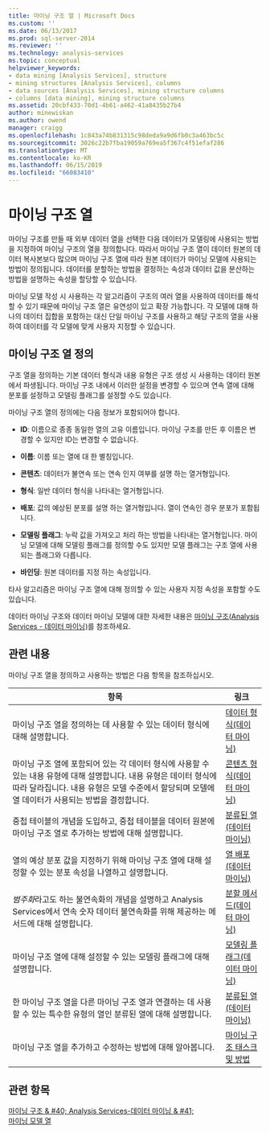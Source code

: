 ```yaml
---
title: 마이닝 구조 열 | Microsoft Docs
ms.custom: ''
ms.date: 06/13/2017
ms.prod: sql-server-2014
ms.reviewer: ''
ms.technology: analysis-services
ms.topic: conceptual
helpviewer_keywords:
- data mining [Analysis Services], structure
- mining structures [Analysis Services], columns
- data sources [Analysis Services], mining structure columns
- columns [data mining], mining structure columns
ms.assetid: 20cbf433-70d1-4b61-a462-41a8435b27b4
author: minewiskan
ms.author: owend
manager: craigg
ms.openlocfilehash: 1c843a74b831315c98deda9a9d6fb0c3a463bc5c
ms.sourcegitcommit: 3026c22b7fba19059a769ea5f367c4f51efaf286
ms.translationtype: MT
ms.contentlocale: ko-KR
ms.lasthandoff: 06/15/2019
ms.locfileid: "66083410"
---
```

# <a name="mining-structure-columns"></a>마이닝 구조 열
  마이닝 구조를 만들 때 외부 데이터 열을 선택한 다음 데이터가 모델링에 사용되는 방법을 지정하여 마이닝 구조의 열을 정의합니다. 따라서 마이닝 구조 열이 데이터 원본의 데이터 복사본보다 많으며 마이닝 구조 열에 따라 원본 데이터가 마이닝 모델에 사용되는 방법이 정의됩니다. 데이터를 분할하는 방법을 결정하는 속성과 데이터 값을 분산하는 방법을 설명하는 속성을 할당할 수 있습니다.  
  
 마이닝 모델 작성 시 사용하는 각 알고리즘이 구조의 여러 열을 사용하여 데이터를 해석할 수 있기 때문에 마이닝 구조 열은 유연성이 있고 확장 가능합니다. 각 모델에 대해 하나의 데이터 집합을 포함하는 대신 단일 마이닝 구조를 사용하고 해당 구조의 열을 사용하여 데이터를 각 모델에 맞게 사용자 지정할 수 있습니다.  
  
## <a name="defining-mining-structure-columns"></a>마이닝 구조 열 정의  
 구조 열을 정의하는 기본 데이터 형식과 내용 유형은 구조 생성 시 사용하는 데이터 원본에서 파생됩니다. 마이닝 구조 내에서 이러한 설정을 변경할 수 있으며 연속 열에 대해 분포를 설정하고 모델링 플래그를 설정할 수도 있습니다.  
  
 마이닝 구조 열의 정의에는 다음 정보가 포함되어야 합니다.  
  
-   **ID**: 이름으로 종종 동일한 열의 고유 이름입니다. 마이닝 구조를 만든 후 이름은 변경할 수 있지만 ID는 변경할 수 없습니다.  
  
-   **이름**: 이름 또는 열에 대 한 별칭입니다.  
  
-   **콘텐츠**: 데이터가 불연속 또는 연속 인지 여부를 설명 하는 열거형입니다.  
  
-   **형식**: 일반 데이터 형식을 나타내는 열거형입니다.  
  
-   **배포**: 값의 예상된 분포를 설명 하는 열거형입니다. 열이 연속인 경우 분포가 포함됩니다.  
  
-   **모델링 플래그**: 누락 값을 가져오고 처리 하는 방법을 나타내는 열거형입니다. 마이닝 모델에 대해 모델링 플래그를 정의할 수도 있지만 모델 플래그는 구조 열에 사용되는 플래그와 다릅니다.  
  
-   **바인딩**: 원본 데이터를 지정 하는 속성입니다.  
  
 타사 알고리즘은 마이닝 구조 열에 대해 정의할 수 있는 사용자 지정 속성을 포함할 수도 있습니다.  
  
 데이터 마이닝 구조와 데이터 마이닝 모델에 대한 자세한 내용은 [마이닝 구조&#40;Analysis Services - 데이터 마이닝&#41;](mining-structures-analysis-services-data-mining.md)를 참조하세요.  
  
## <a name="related-content"></a>관련 내용  
 마이닝 구조 열을 정의하고 사용하는 방법은 다음 항목을 참조하십시오.  
  
|항목|링크|  
|-----------|-----------|  
|마이닝 구조 열을 정의하는 데 사용할 수 있는 데이터 형식에 대해 설명합니다.|[데이터 형식&#40;데이터 마이닝&#41;](data-types-data-mining.md)|  
|마이닝 구조 열에 포함되어 있는 각 데이터 형식에 사용할 수 있는 내용 유형에 대해 설명합니다. 내용 유형은 데이터 형식에 따라 달라집니다. 내용 유형은 모델 수준에서 할당되며 모델에 열 데이터가 사용되는 방법을 결정합니다.|[콘텐츠 형식&#40;데이터 마이닝&#41;](content-types-data-mining.md)|  
|중첩 테이블의 개념을 도입하고, 중첩 테이블을 데이터 원본에 마이닝 구조 열로 추가하는 방법에 대해 설명합니다.|[분류된 열&#40;데이터 마이닝&#41;](classified-columns-data-mining.md)|  
|열의 예상 분포 값을 지정하기 위해 마이닝 구조 열에 대해 설정할 수 있는 분포 속성을 나열하고 설명합니다.|[열 배포&#40;데이터 마이닝&#41;](column-distributions-data-mining.md)|  
|*범주화*라고도 하는 불연속화의 개념을 설명하고 Analysis Services에서 연속 숫자 데이터 불연속화를 위해 제공하는 메서드에 대해 설명합니다.|[분할 메서드&#40;데이터 마이닝&#41;](discretization-methods-data-mining.md)|  
|마이닝 구조 열에 대해 설정할 수 있는 모델링 플래그에 대해 설명합니다.|[모델링 플래그&#40;데이터 마이닝&#41;](modeling-flags-data-mining.md)|  
|한 마이닝 구조 열을 다른 마이닝 구조 열과 연결하는 데 사용할 수 있는 특수한 유형의 열인 분류된 열에 대해 설명합니다.|[분류된 열&#40;데이터 마이닝&#41;](classified-columns-data-mining.md)|  
|마이닝 구조 열을 추가하고 수정하는 방법에 대해 알아봅니다.|[마이닝 구조 태스크 및 방법](mining-structure-tasks-and-how-tos.md)|  
  
## <a name="see-also"></a>관련 항목  
 [마이닝 구조 & #40; Analysis Services-데이터 마이닝 & #41;](mining-structures-analysis-services-data-mining.md)   
 [마이닝 모델 열](mining-model-columns.md)  
  
  
